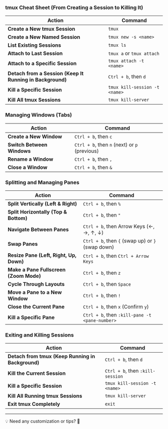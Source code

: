 ### **tmux Cheat Sheet (From Creating a Session to Killing It)**  

| **Action** | **Command** |
|------------|------------|
| **Create a New tmux Session** | `tmux` |
| **Create a New Named Session** | `tmux new -s <name>` |
| **List Existing Sessions** | `tmux ls` |
| **Attach to Last Session** | `tmux a` or `tmux attach` |
| **Attach to a Specific Session** | `tmux attach -t <name>` |
| **Detach from a Session (Keep It Running in Background)** | `Ctrl + b`, then `d` |
| **Kill a Specific Session** | `tmux kill-session -t <name>` |
| **Kill All tmux Sessions** | `tmux kill-server` |

### **Managing Windows (Tabs)**
| **Action** | **Command** |
|------------|------------|
| **Create a New Window** | `Ctrl + b`, then `c` |
| **Switch Between Windows** | `Ctrl + b`, then `n` (next) or `p` (previous) |
| **Rename a Window** | `Ctrl + b`, then `,` |
| **Close a Window** | `Ctrl + b`, then `&` |

### **Splitting and Managing Panes**
| **Action** | **Command** |
|------------|------------|
| **Split Vertically (Left & Right)** | `Ctrl + b`, then `%` |
| **Split Horizontally (Top & Bottom)** | `Ctrl + b`, then `"` |
| **Navigate Between Panes** | `Ctrl + b`, then Arrow Keys (←, →, ↑, ↓) |
| **Swap Panes** | `Ctrl + b`, then `{` (swap up) or `}` (swap down) |
| **Resize Pane (Left, Right, Up, Down)** | `Ctrl + b`, then `Ctrl + Arrow Keys` |
| **Make a Pane Fullscreen (Zoom Mode)** | `Ctrl + b`, then `z` |
| **Cycle Through Layouts** | `Ctrl + b`, then `Space` |
| **Move a Pane to a New Window** | `Ctrl + b`, then `!` |
| **Close the Current Pane** | `Ctrl + b`, then `x` (Confirm `y`) |
| **Kill a Specific Pane** | `Ctrl + b`, then `:kill-pane -t <pane-number>` |

### **Exiting and Killing Sessions**
| **Action** | **Command** |
|------------|------------|
| **Detach from tmux (Keep Running in Background)** | `Ctrl + b`, then `d` |
| **Kill the Current Session** | `Ctrl + b`, then `:kill-session` |
| **Kill a Specific Session** | `tmux kill-session -t <name>` |
| **Kill All Running tmux Sessions** | `tmux kill-server` |
| **Exit tmux Completely** | `exit` |

---

💡 Need any customization or tips? 🚀
